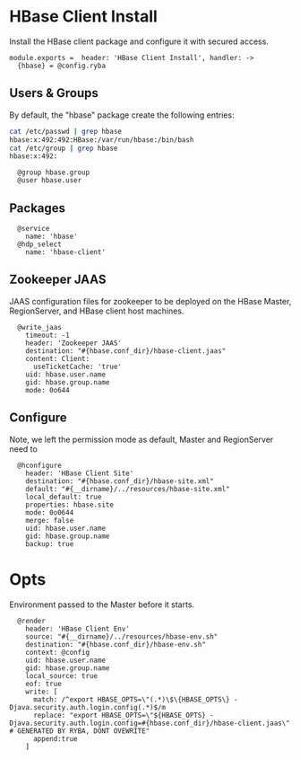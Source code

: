 
# HBase Client Install

Install the HBase client package and configure it with secured access.
    
    module.exports =  header: 'HBase Client Install', handler: ->
      {hbase} = @config.ryba
      
## Users & Groups

By default, the "hbase" package create the following entries:

```bash
cat /etc/passwd | grep hbase
hbase:x:492:492:HBase:/var/run/hbase:/bin/bash
cat /etc/group | grep hbase
hbase:x:492:
``` 
      
      @group hbase.group
      @user hbase.user
      
## Packages

      @service
        name: 'hbase'
      @hdp_select
        name: 'hbase-client'
            
## Zookeeper JAAS

JAAS configuration files for zookeeper to be deployed on the HBase Master,
RegionServer, and HBase client host machines.
      
      @write_jaas
        timeout: -1
        header: 'Zookeeper JAAS'
        destination: "#{hbase.conf_dir}/hbase-client.jaas"
        content: Client:
          useTicketCache: 'true'
        uid: hbase.user.name
        gid: hbase.group.name
        mode: 0o644

## Configure

Note, we left the permission mode as default, Master and RegionServer need to

    
      @hconfigure
        header: 'HBase Client Site'
        destination: "#{hbase.conf_dir}/hbase-site.xml"
        default: "#{__dirname}/../resources/hbase-site.xml"
        local_default: true
        properties: hbase.site
        mode: 0o0644
        merge: false
        uid: hbase.user.name
        gid: hbase.group.name
        backup: true

# Opts

Environment passed to the Master before it starts.

      @render
        header: 'HBase Client Env'
        source: "#{__dirname}/../resources/hbase-env.sh"
        destination: "#{hbase.conf_dir}/hbase-env.sh"
        context: @config
        uid: hbase.user.name
        gid: hbase.group.name
        local_source: true
        eof: true
        write: [
          match: /^export HBASE_OPTS=\"(.*)\$\{HBASE_OPTS\} -Djava.security.auth.login.config(.*)$/m
          replace: "export HBASE_OPTS=\"${HBASE_OPTS} -Djava.security.auth.login.config=#{hbase.conf_dir}/hbase-client.jaas\" # GENERATED BY RYBA, DONT OVEWRITE"
          append:true
        ]
